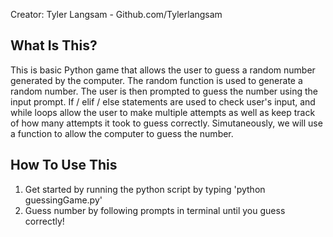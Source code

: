 Creator: Tyler Langsam - Github.com/Tylerlangsam

What Is This?
-------------
This is basic Python game that allows the user to guess a random number generated by the computer. The random function is used to generate a random number. The user is then prompted to guess the number using the input prompt. If / elif / else statements are used to check user's input, and while loops allow the user to make multiple attempts as well as keep track of how many attempts it took to guess correctly. Simutaneously, we will use a function to allow the computer to guess the number.


How To Use This
---------------
1. Get started by running the python script by typing 'python guessingGame.py'
2. Guess number by following prompts in terminal until you guess correctly!
